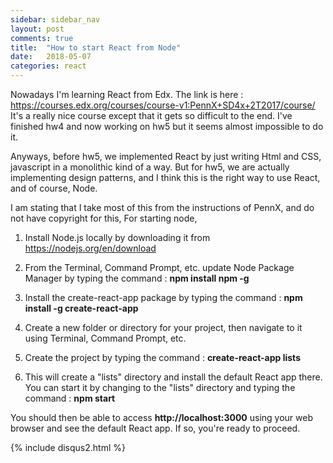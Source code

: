 ```yaml
---
sidebar: sidebar_nav
layout: post
comments: true
title:  "How to start React from Node"
date:   2018-05-07
categories: react
---
```


Nowadays I'm learning React from Edx.
The link is here : https://courses.edx.org/courses/course-v1:PennX+SD4x+2T2017/course/ 
It's a really nice course except that it gets so difficult to the end.
I've finished hw4 and now working on hw5 but it seems almost impossible to do it.

Anyways, before hw5, we implemented React by just writing Html and CSS, javascript in a monolithic 
kind of a way. But for hw5, we are actually implementing design patterns, and I think this is the right way 
to use React, and of course, Node.

I am stating that I take most of this from the instructions of PennX, and do not have copyright for this,
For starting node,

1. Install Node.js locally by downloading it from https://nodejs.org/en/download

2. From the Terminal, Command Prompt, etc. update Node Package Manager by typing the command :
   <strong>npm install npm -g</strong>
   
3. Install the create-react-app package by typing the command : 
	<strong>npm install -g create-react-app</strong>
	
4. Create a new folder or directory for your project, then navigate to it using Terminal, Command Prompt, etc.

5. Create the project by typing the command : <strong>create-react-app lists</strong>

6. This will create a "lists" directory and install the default React app there. You can start it by changing to the "lists"
directory and typing the command : <strong>npm start</strong>

You should then be able to access <strong>http://localhost:3000</strong> using your web browser and 
see the default React app. If so, you're ready to proceed.

{% include disqus2.html %}